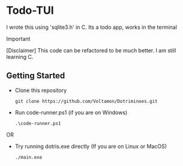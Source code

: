 # Todo-TUI
I wrote this using 'sqlite3.h' in C. Its a todo app, works in the terminal

> [!IMPORTANT]
> [Disclaimer] This code can be refactored to be much better. I am still learning C.

## Getting Started
- Clone this repository
  ```
  git clone https://github.com/Voltamon/Dotriminoes.git
  ```
- Run code-runner.ps1 (if you are on Windows)
  ```
  .\code-runner.ps1
  ```
OR
- Try running dotris.exe directly (If you are on Linux or MacOS)
  ```
  ./main.exe
  ```
